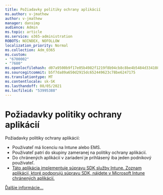 ```yaml
---
title: Požiadavky politiky ochrany aplikácií
ms.author: v-jmathew
author: v-jmathew
manager: dansimp
audience: Admin
ms.topic: article
ms.service: o365-administration
ROBOTS: NOINDEX, NOFOLLOW
localization_priority: Normal
ms.collection: Adm_O365
ms.custom:
- "6700002"
- "7680"
ms.openlocfilehash: d07a9500b9f17e05b4982f1219f8b94cb8c8be4b5484d334108c9131b42b5659
ms.sourcegitcommit: b5f7da89a650d2915dc652449623c78be6247175
ms.translationtype: MT
ms.contentlocale: sk-SK
ms.lasthandoff: 08/05/2021
ms.locfileid: "53995388"
---
```

# <a name="application-protection-policy-requirements"></a>Požiadavky politiky ochrany aplikácií

Požiadavky politiky ochrany aplikácií:

- Používateľ má licenciu na Intune alebo EMS.
- Používateľ patrí do skupiny zameranej na politiky ochrany aplikácií.
- Do chránených aplikácií v zariadení je prihlásený iba jeden podnikový používateľ.
- [Táto aplikácia implementuje súpravu SDK služby Intune. Zoznam aplikácií, ktoré podporujú súpravu SDK, nájdete v Microsoft Intune chránených aplikácií.](https://docs.microsoft.com/mem/intune/apps/apps-supported-intune-apps)

[Ďalšie informácie...](https://docs.microsoft.com/mem/intune/apps/app-protection-policy)
